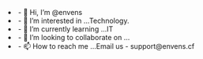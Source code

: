 <list>
<li>- 👋 Hi, I’m @envens</li>
<li>- 👀 I’m interested in ...Technology. </li>
<li>- 🌱 I’m currently learning ...IT</li>
<li>- 💞️ I’m looking to collaborate on ...</li>
<li>- 📫 How to reach me ...Email us - support@envens.cf</li>
</list>